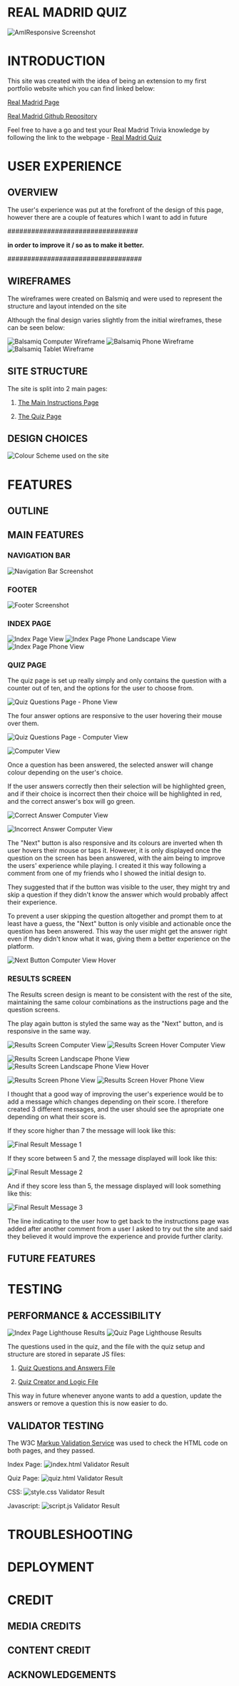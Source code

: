 # **REAL MADRID QUIZ**

![AmIResponsive Screenshot](assets/readme_images/full_site_amiresponsive.png)

# INTRODUCTION

This site was created with the idea of being an extension to my first portfolio website which you can find linked below:

[Real Madrid Page](https://j95ortiz.github.io/Real-Madrid-Portfolio-project-1/index.html)

[Real Madrid Github Repository](https://github.com/J95Ortiz/Real-Madrid-Portfolio-project-1)

Feel free to have a go and test your Real Madrid Trivia knowledge by following the link to the webpage - [Real Madrid Quiz](https://j95ortiz.github.io/Real-Madrid-Quiz/)

# USER EXPERIENCE

## OVERVIEW

The user's experience was put at the forefront of the design of this page, however there are a couple of features which I want to add in future

#################################

**in order to improve it / so as to make it better.**

##################################

## WIREFRAMES

The wireframes were created on Balsmiq and were used to represent the structure and layout intended on the site

Although the final design varies slightly from the initial wireframes, these can be seen below:

![Balsamiq Computer Wireframe](assets/readme_images/computer_view.png)
![Balsamiq Phone Wireframe](assets/readme_images/phone_view.png)
![Balsamiq Tablet Wireframe](assets/readme_images/tablet_view.png)

## SITE STRUCTURE

The site is split into 2 main pages:

1. [The Main Instructions Page](index.html)

2. [The Quiz Page](quiz.html)

## DESIGN CHOICES

![Colour Scheme used on the site](assets/readme_images/real_madrid_quiz_page_colour_scheme.png)

# FEATURES

## OUTLINE

## MAIN FEATURES

### NAVIGATION BAR

![Navigation Bar Screenshot](assets/readme_images/header.png)

### FOOTER

![Footer Screenshot](assets/readme_images/footer.jpg)

### INDEX PAGE

![Index Page View](assets/readme_images/index.HTML_computer_view.png)
![Index Page Phone Landscape View](assets/readme_images/index.HTML_phone_landscape_view.png)
![Index Page Phone View](assets/readme_images/index.HTML_phone_view.png)

### QUIZ PAGE

The quiz page is set up really simply and only contains the question with a counter out of ten, and the options for the user to choose from.

![Quiz Questions Page - Phone View](assets/readme_images/quiz.HTML_phone_view.png)

The four answer options are responsive to the user hovering their mouse over them.

![Quiz Questions Page - Computer View](assets/readme_images/quiz.HTML_computer_view.png)

![Computer View](assets/readme_images/quiz.HTML_computer_view_hover.png)

Once a question has been answered, the selected answer will change colour depending on the user's choice.

If the user answers correctly then their selection will be highlighted green, and if their choice is incorrect then their choice will be highlighted in red, and the correct answer's box will go green.

![Correct Answer Computer View](assets/readme_images/quiz.HTML_computer_view_correct.png)

![Incorrect Answer Computer View](assets/readme_images/quiz.HTML_computer_view_incorrect.png)

The "Next" button is also responsive and its colours are inverted when th user hovers their mouse or taps it. However, it is only displayed once the question on the screen has been answered, with the aim being to improve the users' experience while playing. I created it this way following a comment from one of my friends who I showed the initial design to.

They suggested that if the button was visible to the user, they might try and skip a question if they didn't know the answer which would probably affect their experience.

To prevent a user skipping the question altogether and prompt them to at least have a guess, the "Next" button is only visible and actionable once the question has been answered. This way the user might get the answer right even if they didn't know what it was, giving them a better experience on the platform.

![Next Button Computer View Hover](assets/readme_images/quiz.HTML_computer_view_correct_nextBtn_hover.png)

### RESULTS SCREEN

The Results screen design is meant to be consistent with the rest of the site, maintaining the same colour combinations as the instructions page and the question screens. 

The play again button is styled the same way as the "Next" button, and is responsive in the same way.

![Results Screen Computer View](assets/readme_images/quiz.HTML_result_computer_view.png)
![Results Screen Hover Computer View](assets/readme_images/quiz.HTML_result_computer_view_hover.png)

![Results Screen Landscape Phone View](assets/readme_images/quiz.HTML_result_phone_landscape_view.png)
![Results Screen Landscape Phone View Hover](assets/readme_images/quiz.HTML_result_phone_landscape_view_hover.png)

![Results Screen Phone View](assets/readme_images/quiz.HTML_result_phone_view.png) 
![Results Screen Hover Phone View](assets/readme_images/quiz.HTML_result_phone_view_hover.png)

I thought that a good way of improving the user's experience would be to add a message which changes depending on their score. I therefore created 3 different messages, and the user should see the apropriate one depending on what their score is.

If they score higher than 7 the message will look like this:

![Final Result Message 1](assets/readme_images/quiz.HTML_result_galactico_message.png)

If they score between 5 and 7, the message displayed will look like this:

![Final Result Message 2](assets/readme_images/quiz.HTML_result_not_bad_message.png) 

And if they score less than 5, the message displayed will look something like this:

![Final Result Message 3](assets/readme_images/quiz.HTML_result_Hazard_message.png) 

The line indicating to the user how to get back to the instructions page was added after another comment from a user I asked to try out the site and said they believed it would improve the experience and provide further clarity.

## FUTURE FEATURES

# TESTING

## PERFORMANCE & ACCESSIBILITY

![Index Page Lighthouse Results](assets/readme_images/index.HTML_lighthouse_results.png)
![Quiz Page Lighthouse Results](assets/readme_images/quiz.HTML_lighthouse_results.png)

The questions used in the quiz, and the file with the quiz setup and structure are stored in separate JS files:

1. [Quiz Questions and Answers File](assets/js/questions.js)

2. [Quiz Creator and Logic File](assets/js/script.js)

This way in future whenever anyone wants to add a question, update the answers or remove a question this is now easier to do.

## VALIDATOR TESTING

The W3C [Markup Validation Service](https://validator.w3.org/#validate_by_input) was used to check the HTML code on both pages, and they passed.

Index Page:
![index.html Validator Result](assets/readme_images/index.HTML_validator_check.png)

Quiz Page:
![quiz.html Validator Result](assets/readme_images/quiz.HTML_validator_check.png)

CSS:
![style.css Validator Result](assets/readme_images/style.CSS_validator_check.png)

Javascript:
![script.js Validator Result](assets/readme_images/script.JS_validator_check.png)

# TROUBLESHOOTING

# DEPLOYMENT

# CREDIT

## MEDIA CREDITS

## CONTENT CREDIT

## ACKNOWLEDGEMENTS
